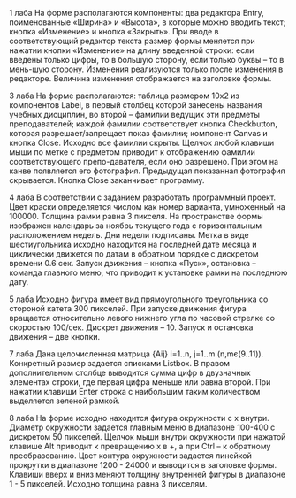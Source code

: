 1 лаба
На форме располагаются компоненты: два редактора Entry, поименованные «Ширина» и «Высота», в которые можно вводить текст; кнопка «Изменение» и кнопка «Закрыть». При вводе в соответствующий редактор текста размер формы меняется при нажатии кнопки «Изменение» на длину введенной строки: если введены только цифры, то в большую сторону, если только буквы – то в мень-шую сторону. Изменения реализуются только после изменения в редакторе. Величина изменения отображается на заголовке формы.

3 лаба
На форме располагаются: таблица размером 10х2 из компонентов Label, в первый столбец которой занесены названия учебных дисциплин, во второй – фамилии ведущих эти предметы преподавателей; каждой фамилии соответствует кнопка Checkbutton, которая разрешает/запрещает показ фамилии; компонент Canvas и кнопка Close. Исходно все фамилии скрыты. Щелчок любой клавиши мыши по метке с предметом приводит к отображению фамилии соответствующего препо-давателя, если оно разрешено. При этом на канве появляется его фотография. Предыдущая показанная фотография скрывается. Кнопка Close заканчивает программу.

4 лаба
В соответствии с заданием разработать программный проект. Цвет краски определяется числом как номер варианта, умноженный на 100000. Толщина рамки равна 3 пикселя.
На пространстве формы изображен календарь за ноябрь текущего года с горизонтальным расположением недель. Дни недели подписаны. Метка в виде шестиугольника исходно находится на последней дате месяца и циклически движется по датам в обратном порядке с дискретом времени 0.6 сек. Запуск движения – кнопка «Пуск», остановка – команда главного меню, что приводит к установке рамки на последнюю дату.

5 лаба
Исходно фигура имеет вид прямоугольного треугольника со стороной катета 300 пикселей. При запуске движения фигура вращается относительно левого нижнего угла по часовой стрелке со скоростью 100/сек. Дискрет движения – 10. Запуск и остановка движения – две кнопки.

7 лаба
Дана целочисленная матрица {Aij} i=1..n, j=1..m (n,mє(9..11)). Конкретный размер задается списками Listbox. В правом дополнительном столбце выводится сумма цифр в двузначных элементах строки, где первая цифра меньше или равна второй. При нажатии клавиши Enter строка с наибольшим таким количеством выделяется зеленой рамкой.

8 лаба
На форме исходно находится фигура окружности с х внутри. Диаметр окружности задается главным меню в диапазоне 100-400 с дискретом 50 пикселей. Щелчок мыши внутри окружности при нажатой клавише Alt приводит к превращению х в +, а при Ctrl – к обратному преобразованию. Цвет контура окружности задается линейкой прокрутки в диапазоне 1200 - 24000 и выводится в заголовке формы. Клавиши вверх и вниз меняют толщину внутренней фигуры в диапазоне 1 - 5 пикселей. Исходно толщина равна 3 пикселям.

